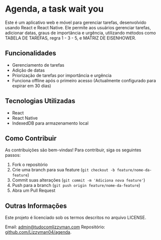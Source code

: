 # Agenda, a task wait you

Este é um aplicativo web e móvel para gerenciar tarefas, desenvolvido usando React e React Native. Ele permite aos usuários gerenciar tarefas, adicionar datas, graus de importância e urgência, utilizando métodos como TABELA DE TAREFAS, regra 1 - 3 - 5, e MATRIZ DE EISENHOWER.

## Funcionalidades

- Gerenciamento de tarefas
- Adição de datas
- Priorização de tarefas por importância e urgência
- Funciona offline após o primeiro acesso (Actualmente configurado para expirar em 30 dias)

## Tecnologias Utilizadas

- React
- React Native
- IndexedDB para armazenamento local

## Como Contribuir

As contribuições são bem-vindas! Para contribuir, siga os seguintes passos:

1. Fork o repositório
2. Crie uma branch para sua feature (`git checkout -b feature/nome-da-feature`)
3. Commit suas alterações (`git commit -m 'Adiciona nova feature'`)
4. Push para a branch (`git push origin feature/nome-da-feature`)
5. Abra um Pull Request

## Outras Informações

Este projeto é licenciado sob os termos descritos no arquivo LICENSE.

Email: [admin@tudocomlizzyman.com](mailto:admin@tudocomlizzyman.com)
Repositório: [github.com/Lizzyman04/agenda](https://github.com/Lizzyman04/agenda).